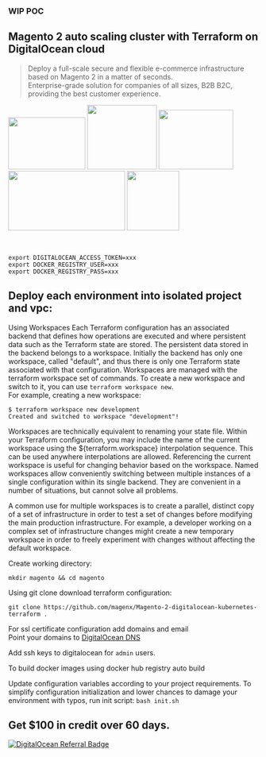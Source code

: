 ### WIP POC

## Magento 2 auto scaling cluster with Terraform on DigitalOcean cloud
> Deploy a full-scale secure and flexible e-commerce infrastructure based on Magento 2 in a matter of seconds.  
> Enterprise-grade solution for companies of all sizes, B2B B2C, providing the best customer experience.  


<img src="https://user-images.githubusercontent.com/1591200/117845471-7abda280-b278-11eb-8c88-db3fa307ae40.jpeg" width="155" height="105"> <img src="https://user-images.githubusercontent.com/1591200/117845982-edc71900-b278-11eb-81ec-e19465f1344c.jpeg" width="140" height="130"> <img src="https://user-images.githubusercontent.com/1591200/172212231-a7b9c535-19b5-40e1-8576-8fbba9ba0fa1.png" width="150" height="120">  <img src="https://user-images.githubusercontent.com/1591200/170114082-7fea7101-e342-459b-8eb3-6fbe0a98ba46.png" width="235" height="120">  <img src="https://user-images.githubusercontent.com/1591200/130320410-91749ce8-5af1-4802-af25-ffb36e7ded98.png" width="105" height="120">

<br />
  
```
export DIGITALOCEAN_ACCESS_TOKEN=xxx
export DOCKER_REGISTRY_USER=xxx
export DOCKER_REGISTRY_PASS=xxx
```

## Deploy each environment into isolated project and vpc:
Using Workspaces
Each Terraform configuration has an associated backend that defines how operations are executed and where persistent data such as the Terraform state are stored. The persistent data stored in the backend belongs to a workspace. Initially the backend has only one workspace, called "default", and thus there is only one Terraform state associated with that configuration. Workspaces are managed with the terraform workspace set of commands. To create a new workspace and switch to it, you can use `terraform workspace new`.  
For example, creating a new workspace:  
  
```
$ terraform workspace new development  
Created and switched to workspace "development"!  
```
Workspaces are technically equivalent to renaming your state file. Within your Terraform configuration, you may include the name of the current workspace using the ${terraform.workspace} interpolation sequence. This can be used anywhere interpolations are allowed.
Referencing the current workspace is useful for changing behavior based on the workspace.
Named workspaces allow conveniently switching between multiple instances of a single configuration within its single backend. They are convenient in a number of situations, but cannot solve all problems.

A common use for multiple workspaces is to create a parallel, distinct copy of a set of infrastructure in order to test a set of changes before modifying the main production infrastructure. For example, a developer working on a complex set of infrastructure changes might create a new temporary workspace in order to freely experiment with changes without affecting the default workspace.

Create working directory:  
```
mkdir magento && cd magento
```

Using git clone download terraform configuration:  
```
git clone https://github.com/magenx/Magento-2-digitalocean-kubernetes-terraform .
```  
  
For ssl certificate configuration add domains and email   
Point your domains to [DigitalOcean DNS](https://docs.digitalocean.com/tutorials/dns-registrars/)  

Add ssh keys to digitalocean for `admin` users.  
  
To build docker images using docker hub registry auto build  
  
Update configuration variables according to your project requirements.
To simplify configuration initialization and lower chances to damage your environment with typos, run init script:
`bash init.sh`

## Get $100 in credit over 60 days.
[![DigitalOcean Referral Badge](https://web-platforms.sfo2.digitaloceanspaces.com/WWW/Badge%203.svg)](https://www.digitalocean.com/?refcode=ccc5d115377f&utm_campaign=Referral_Invite&utm_medium=Referral_Program&utm_source=badge)
